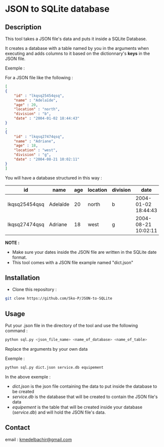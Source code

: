 # JSON to SQLite database

## Description  

This tool takes a JSON file's data and puts it inside a SQLite Database.

It creates a database with a table named by you in the arguments when executing and adds columns to it based on the dictionnary's **keys** in the JSON file.

Exemple :

For a JSON file like the following : 

```json
[
{
    "id" : "lkqsq25454qsq",
    "name" : "Adelaïde",
    "age" : 20,
    "location" : "north",
    "division" : "b",
    "date" : "2004-01-02 18:44:43"
}
,
{
    "id" : "lkqsq27474qsq",
    "name" : "Adriane",
    "age" : 18,
    "location" : "west",
    "division" : "g",
    "date" : "2004-08-21 10:02:11"
}
]
```
You will have a database structured in this way : 

| id     | name | age | location | division | date |  
| ------ |----- |-----| -------- | -------- | ---- |
|lkqsq25454qsq|Adelaïde|20|north|b|2004-01-02 18:44:43|
|lkqsq27474qsq|Adriane|18|west|g|2004-08-21 10:02:11|

**NOTE :**  
* Make sure your dates inside the JSON file are written in the SQLite date format.
* This tool comes with a JSON file example named "dict.json"

## Installation  

* Clone this repository : 
```bash
git clone https://github.com/Sko-P/JSON-to-SQLite
```
## Usage
Put your .json file in the directory of the tool and use the following command :

```bash
python sql.py <json_file_name> <name_of_database> <name_of_table>
```
Replace the arguments by your own data

Exemple : 
```bash
python sql.py dict.json service.db equipement
```
In the above exemple :

* *dict.json* is the json file containing the data to put inside the database to be created
* *service.db* is the database that will be created to contain the JSON file's data
* *equipement* is the table that will be created inside your database (*service.db*) and will hold the JSON file's data.


## Contact

email : kmedelbachir@gmail.com
